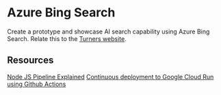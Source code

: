 # Azure Bing Search

Create a prototype and showcase AI search capability using Azure Bing Search. Relate this to the [Turners website](www.turners.co.nz).

## Resources

[Node JS Pipeline Explained](https://matrixxcode.com/github-actions-in-2022-with-node-js-example-and-jest/)
[Continuous deployment to Google Cloud Run using Github Actions](https://dev.to/pcraig3/quickstart-continuous-deployment-to-google-cloud-run-using-github-actions-fna)